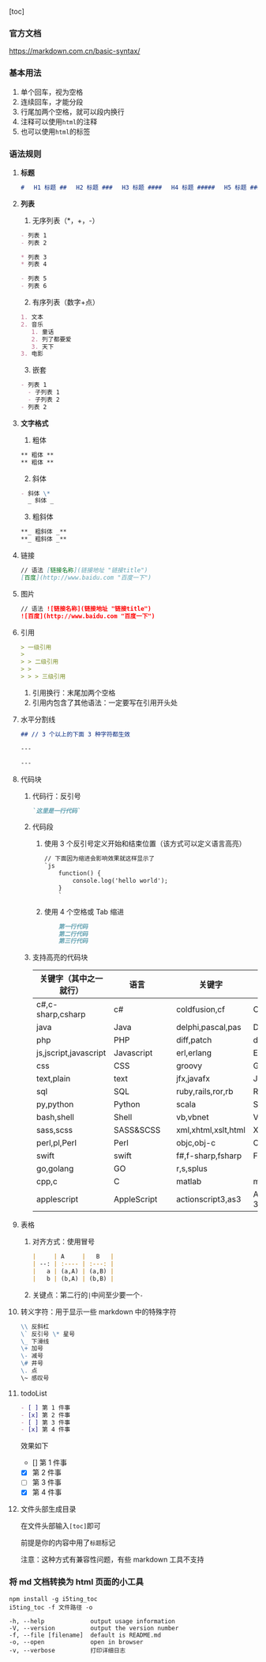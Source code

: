 <!--
 * @Date: 2020-08-11 19:58:22
 * @LastEditors: Lq
 * @LastEditTime: 2022-08-09 20:15:54
 * @FilePath: \learnningNotes\markdown\note.md
-->

[toc]

### 官方文档

<https://markdown.com.cn/basic-syntax/>

### 基本用法

1. 单个回车，视为空格
2. 连续回车，才能分段
3. 行尾加两个空格，就可以段内换行
4. 注释可以使用`html`的注释
5. 也可以使用`html`的标签

### 语法规则

1. **标题**
   ```md
   #　 H1 标题 ##　 H2 标题 ###　 H3 标题 ####　 H4 标题 #####　 H5 标题 ######　 H6 标题
   ```
2. **列表**

   1. 无序列表（\*，+，-）

   ```md
   - 列表 1
   - 列表 2

   * 列表 3
   * 列表 4

   - 列表 5
   - 列表 6
   ```

   2. 有序列表（数字+点）

   ```md
   1. 文本
   2. 音乐
      1. 童话
      2. 列了都要爱
      3. 天下
   3. 电影
   ```

   3. 嵌套

   ```md
   - 列表 1
     - 子列表 1
     - 子列表 2
   - 列表 2
   ```

3. **文字格式**

   1. 粗体

   ```md
   ** 粗体 **
   ** 粗体 **
   ```

   2. 斜体

   ```md
   - 斜体 \*
     _ 斜体 _
   ```

   3. 粗斜体

   ```md
   **_ 粗斜体 _**
   **_ 粗斜体 _**
   ```

4. 链接

   ```md
   // 语法 [链接名称](链接地址 "链接title")
   [百度](http://www.baidu.com "百度一下")
   ```

5. 图片

   ```md
   // 语法 ![链接名称](链接地址 "链接title")
   ![百度](http://www.baidu.com "百度一下")
   ```

6. 引用
   ```md
   > 一级引用
   >
   > > 二级引用
   > >
   > > > 三级引用
   ```
   1. 引用换行：末尾加两个空格
   2. 引用内包含了其他语法：一定要写在引用开头处
7. 水平分割线

   ```md
   ## // 3 个以上的下面 3 种字符都生效

   ---

   ---
   ```

8. 代码块

   1. 代码行：反引号
      ```md
      `这里是一行代码`
      ```
   2. 代码段
      1. 使用 3 个反引号定义开始和结束位置（该方式可以定义语言高亮）
         ```md
         // 下面因为缩进会影响效果就这样显示了
         `js
             function() {
                 console.log('hello world');
             }
             `
         ```
      2. 使用 4 个空格或 Tab 缩进
         ```md
             第一行代码
             第二行代码
             第三行代码
         ```
   3. 支持高亮的代码块

      | 关键字（其中之一就行） | 语言        |     | 关键字              | 语言             |
      | ---------------------- | ----------- | --- | ------------------- | ---------------- |
      | c#,c-sharp,csharp      | c#          |     | coldfusion,cf       | ColdFusion       |
      | java                   | Java        |     | delphi,pascal,pas   | Delphi           |
      | php                    | PHP         |     | diff,patch          | diff&patch       |
      | js,jscript,javascript  | Javascript  |     | erl,erlang          | Erlang           |
      | css                    | CSS         |     | groovy              | Groovy           |
      | text,plain             | text        |     | jfx,javafx          | JavaFX           |
      | sql                    | SQL         |     | ruby,rails,ror,rb   | Ruby             |
      | py,python              | Python      |     | scala               | Scala            |
      | bash,shell             | Shell       |     | vb,vbnet            | Visual Basic     |
      | sass,scss              | SASS&SCSS   |     | xml,xhtml,xslt,html | XML              |
      | perl,pl,Perl           | Perl        |     | objc,obj-c          | Objective C      |
      | swift                  | swift       |     | f#,f-sharp,fsharp   | F#               |
      | go,golang              | GO          |     | r,s,splus           |
      | cpp,c                  | C           |     | matlab              | matlab           |
      | applescript            | AppleScript |     | actionscript3,as3   | ActionScript 3.0 |

9. 表格

   1. 对齐方式：使用冒号
      ```md
      |     | A     |   B   |
      | --: | :---- | :---: |
      |   a | (a,A) | (a,B) |
      |   b | (b,A) | (b,B) |
      ```
   2. 关键点：第二行的`|`中间至少要一个`-`

10. 转义字符：用于显示一些 markdown 中的特殊字符

    ```md
    \\ 反斜杠
    \` 反引号 \* 星号
    \_ 下滑线
    \+ 加号
    \- 减号
    \# 井号
    \. 点
    \~ 感叹号
    ```

11. todoList

    ```md
    - [ ] 第 1 件事
    - [x] 第 2 件事
    - [ ] 第 3 件事
    - [x] 第 4 件事
    ```

    效果如下

    - [] 第 1 件事
    - [x] 第 2 件事
    - [ ] 第 3 件事
    - [x] 第 4 件事

12. 文件头部生成目录

    在文件头部输入`[toc]`即可

    前提是你的内容中用了`标题`标记

    注意：这种方式有兼容性问题，有些 markdown 工具不支持

### 将 md 文档转换为 html 页面的小工具

```shell
npm install -g i5ting_toc
i5ting_toc -f 文件路径 -o
```

```shell
-h, --help             output usage information
-V, --version          output the version number
-f, --file [filename]  default is README.md
-o, --open             open in browser
-v, --verbose          打印详细日志
```
